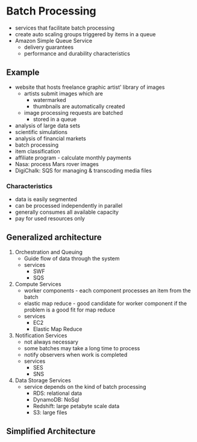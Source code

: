 # Batch Processing
- services that facilitate batch processing
- create auto scaling groups triggered by items in a queue
- Amazon Simple Queue Service
    - delivery guarantees
    - performance and durability characteristics

## Example
- website that hosts freelance graphic artist' library of images
    - artists submit images which are
        - watermarked
        - thumbnails are automatically created
    - image processing requests are batched
        - stored in a queue
- analysis of large data sets
- scientific simulations
- analysis of financial markets
- batch processing
- item classification
- affiliate program - calculate monthly payments
- Nasa: process Mars rover images
- DigiChalk: SQS for managing & transcoding media files

### Characteristics
 - data is easily segmented
 - can be processed independently in parallel
 - generally consumes all available capacity
 - pay for used resources only

## Generalized architecture
1. Orchestration and Queuing
    - Guide flow of data through the system
    - services
        - SWF
        - SQS
2. Compute Services
    - worker components - each component processes an item from the batch
    - elastic map reduce - good candidate for worker component if the problem is a good fit for map reduce
    - services
        - EC2
        - Elastic Map Reduce
3. Notification Services
    - not always necessary
    - some batches may take a long time to process
    - notify observers when work is completed
    - services
        - SES
        - SNS
4. Data Storage Services
    - service depends on the kind of batch processing
        - RDS: relational data
        - DynamoDB: NoSql
        - Redshift: large petabyte scale data
        - S3: large files

## Simplified Architecture
